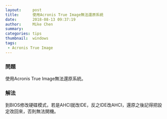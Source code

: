 ```yaml
---
layout:     post
title:      使用Acronis True Image無法還原系統
date:       2018-08-13 09:37:19
author:     Mike Chen
summary:    
categories: tips
thumbnail:  windows
tags:
 - Acronis True Image
---
```


### 問題

使用Acronis True Image無法還原系統。

### 解法

到BIOS修改硬碟模式，若是AHCI就改IDE，反之IDE改AHCI，還原之後記得把設定改回來，否則無法開機。